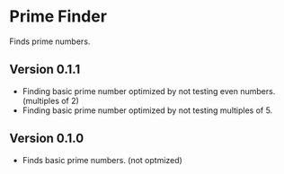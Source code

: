 Prime Finder
============

Finds prime numbers.


## Version 0.1.1
+ Finding basic prime number optimized by not testing even numbers. (multiples of 2)
+ Finding basic prime number optimized by not testing multiples of 5.

## Version 0.1.0
+ Finds basic prime numbers. (not optmized)

